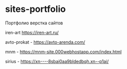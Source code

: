 # sites-portfolio
Портфолио верстка сайтов

iren-art https://iren-art.ru/

avto-prokat - https://avto-arenda.com/

mnm - https://mnm-site.000webhostapp.com/index.html

sirius - https://xn----8sbai0aa9bldedbqh.xn--p1ai/


